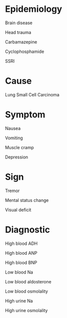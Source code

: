 
# Epidemiology

Brain disease

Head trauma

Carbamazepine

Cyclophosphamide

SSRI

# Cause

Lung Small Cell Carcinoma

# Symptom

Nausea

Vomiting

Muscle cramp

Depression

# Sign

Tremor

Mental status change

Visual deficit

# Diagnostic

High blood ADH

High blood ANP

High blood BNP

Low blood Na

Low blood aldosterone

Low blood osmolality

High urine Na

High urine osmolality
